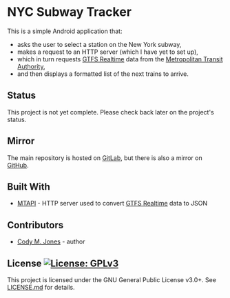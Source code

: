 # NYC Subway Tracker

This is a simple Android application that:

* asks the user to select a station on the New York subway,
* makes a request to an HTTP server (which I have yet to set up), 
* which in turn requests [GTFS Realtime](https://developers.google.com/transit/gtfs-realtime/) data from the [Metropolitan Transit Authority](https://new.mta.info/),
* and then displays a formatted list of the next trains to arrive.

## Status

This project is not yet complete. Please check back later on the project's
status.

## Mirror

The main repository is hosted on [GitLab](https://gitlab.com/cmjones/nyc-subway-tracker), but there is also a mirror on [GitHub](https://github.com/jones-cody/nyc-subway-tracker/).

## Built With

* [MTAPI](https://github.com/jonthornton/MTAPI/) - HTTP server used to convert [GTFS Realtime](https://developers.google.com/transit/gtfs-realtime/) data to JSON

## Contributors

* [Cody M. Jones](https://gitlab.com/cmjones) - author

## License [![License: GPLv3](https://img.shields.io/badge/License-GPLv3-blue.svg)](https://www.gnu.org/licenses/gpl-3.0)

This project is licensed under the GNU General Public License v3.0+. See [LICENSE.md](LICENSE.md)
for
details.
